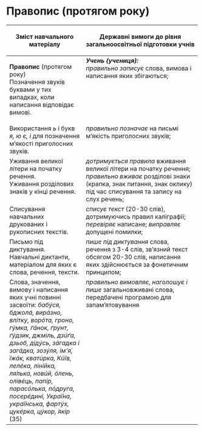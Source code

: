 # Правопис (протягом року)
<table>
<thead>
  <tr>
    <th width="40%" align="center"><p>Зміст навчального матеріалу</p></td>
    <th width="60%" align="center"><p>Державні вимоги до рівня загальноосвітньої підготовки учнів</p></td>
  </tr>
</thead>
<tbody>
  <tr>
    <td width="40%" style="vertical-align:top !important;">
    <p><b>Правопис</b> (протягом року)<br>
Позначення звуків буквами у тих випадках, коли написання відповідає вимові.</td>
    <td width="60%" style="vertical-align:top !important;">
<i><b>Учень (учениця):</b></i><br>
<i>правильно записує</i> слова, вимова і написання яких збігаються;</td>
  </tr>
  <tr>
    <td width="40%" style="vertical-align:top !important;">
Використання <i>ь</i> і букв <i>я, ю є, і</i> для позначення м’якості приголосних звуків.</td>
    <td width="60%" style="vertical-align:top !important;">
<i>правильно позначає</i> на письмі м’якість приголосних звуків;</td>
  </tr>
  <tr>
    <td width="40%" style="vertical-align:top !important;">
Уживання великої літери на початку речення.<br>
Уживання розділових знаків у кінці речення.<br></td>
    <td width="60%" style="vertical-align:top !important;">
<i>дотримується правила</i> вживання великої літери на початку речення;<br>
<i>правильно вживає</i> розділові знаки (крапка, знак питання, знак оклику) під час списування та запису на слух речень;<br></td>
  </tr>
  <tr>
    <td width="40%" style="vertical-align:top !important;">
Списування навчальних друкованих і рукописних текстів.</td>
    <td width="60%" style="vertical-align:top !important;">
<i>списує текст</i> (20-30 слів), дотримуючись правил каліграфії; <i>перевіряє</i> написане; <i>виправляє</i> допущені помилки;</td>
  </tr>
  <tr>
    <td width="40%" style="vertical-align:top !important;">
Письмо під диктування.<br>
Навчальні диктанти, матеріалом для яких  є слова, речення, тексти.<br></td>
    <td width="60%" style="vertical-align:top !important;">
<i>пише під диктування</i> слова, речення з 3-4 слів, зв’язний текст обсягом 20-30 слів, написання яких здійснюється за фонетичним принципом; </td>
  </tr>
  <tr>
    <td width="40%" style="vertical-align:top !important;">
Слова, значення, вимову і написання яких учні повинні засвоїти: <i>бабýся, бджолá, вирáзно, влíтку, ворóта, гроно, гýмка, ґáнок, ґрунт, ґýдзик, джміль, дзúґа, дзьоб, дідýсь, зáгадка і загáдка, зозýля, ім'я́, їжáк, кватúрка, Кúїв, лелéка, лінíйка, ля́лька, новúй, óлень, олівéць, папíр, парасóлька, пóдруга, посерéдині, Украї́на, украї́нська, фартýх, цукéрка, цýкор, ́якір</i> (35)</td>
    <td width="60%" style="vertical-align:top !important;">
<i>правильно вимовляє, наголошує і пише</i> загальновживані слова, передбачені програмою для запам’ятовування</td>
  </tr>
</tbody>
</table>